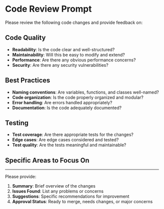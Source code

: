 # Code Review Prompt

Please review the following code changes and provide feedback on:

## Code Quality
- **Readability**: Is the code clear and well-structured?
- **Maintainability**: Will this be easy to modify and extend?
- **Performance**: Are there any obvious performance concerns?
- **Security**: Are there any security vulnerabilities?

## Best Practices
- **Naming conventions**: Are variables, functions, and classes well-named?
- **Code organization**: Is the code properly organized and modular?
- **Error handling**: Are errors handled appropriately?
- **Documentation**: Is the code adequately documented?

## Testing
- **Test coverage**: Are there appropriate tests for the changes?
- **Edge cases**: Are edge cases considered and tested?
- **Test quality**: Are the tests meaningful and maintainable?

## Specific Areas to Focus On
<!-- Add any specific concerns or areas you want Claude to pay attention to -->

---

Please provide:
1. **Summary**: Brief overview of the changes
2. **Issues Found**: List any problems or concerns
3. **Suggestions**: Specific recommendations for improvement
4. **Approval Status**: Ready to merge, needs changes, or major concerns